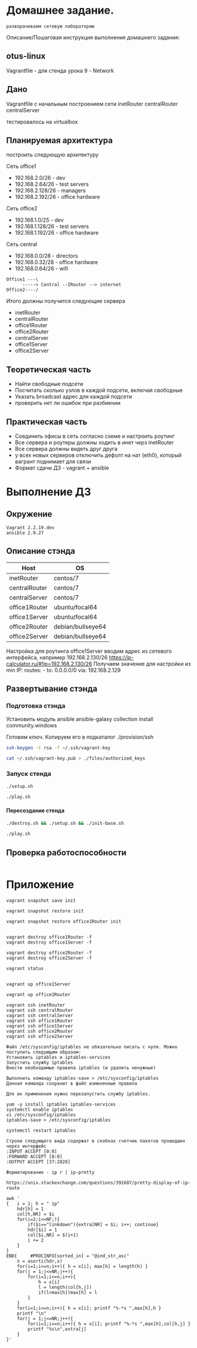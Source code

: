 # Домашнее задание.
    разворачиваем сетевую лабораторию

Описание/Пошаговая инструкция выполнения домашнего задания:
## otus-linux
Vagrantfile - для стенда урока 9 - Network

## Дано
Vagrantfile с начальным  построением сети
inetRouter
centralRouter
centralServer

тестировалось на virtualbox

## Планируемая архитектура
построить следующую архитектуру

Сеть office1
- 192.168.2.0/26      - dev
- 192.168.2.64/26    - test servers
- 192.168.2.128/26  - managers
- 192.168.2.192/26  - office hardware

Сеть office2
- 192.168.1.0/25      - dev
- 192.168.1.128/26  - test servers
- 192.168.1.192/26  - office hardware


Сеть central
- 192.168.0.0/28    - directors
- 192.168.0.32/28  - office hardware
- 192.168.0.64/26  - wifi

```
Office1 ---\
      -----> Central --IRouter --> internet
Office2----/
```
Итого должны получится следующие сервера
- inetRouter
- centralRouter
- office1Router
- office2Router
- centralServer
- office1Server
- office2Server

## Теоретическая часть
- Найти свободные подсети
- Посчитать сколько узлов в каждой подсети, включая свободные
- Указать broadcast адрес для каждой подсети
- проверить нет ли ошибок при разбиении

## Практическая часть
- Соединить офисы в сеть согласно схеме и настроить роутинг
- Все сервера и роутеры должны ходить в инет черз inetRouter
- Все сервера должны видеть друг друга
- у всех новых серверов отключить дефолт на нат (eth0), который вагрант поднимает для связи
- Формат сдачи ДЗ - vagrant + ansible

# Выполнение ДЗ

## Окружение
```
Vagrant 2.2.19.dev
ansible 2.9.27
```

## Описание стэнда
| Host          | OS |
| ------------- | ----------- |
| inetRouter    | centos/7 |
| centralRouter | centos/7 |
| centralServer | centos/7 |
| office1Router | ubuntu/focal64 |
| office1Server | ubuntu/focal64 |
| office2Router | debian/bullseye64 |
| office2Server | debian/bullseye64 |


Настройка для роутинга office1Server
вводим адрес из сетевого интерфейса, например 192.168.2.130/26
https://ip-calculator.ru/#!ip=192.168.2.130/26
Получаем значение для настройки из min IP:
      routes:
      - to: 0.0.0.0/0
        via: 192.168.2.129



## Развертывание стэнда
### Подготовка стэнда
Установить модуль ansible
ansible-galaxy collection install community.windows

Готовим ключ. Копируем его в подкаталог ./provision/ssh
```bash
ssh-keygen -t rsa -f ~/.ssh/vagrant-key

cat ~/.ssh/vagrant-key.pub > ./files/authorized_keys
```

### Запуск стенда
```bash
./setup.sh

./play.sh
```

#### Пересоздание стенда
```bash
./destroy.sh && ./setup.sh && ./init-base.sh

./play.sh
```


## Проверка работоспособности
```bash
```



# Приложение

```
vagrant snapshot save init

vagrant snapshot restore init

vagrant snapshot restore office1Router init


vagrant destroy office1Router -f
vagrant destroy office1Server -f

vagrant destroy office2Router -f
vagrant destroy office2Server -f

vagrant status


vagrant up office1Server

vagrant up office2Router
```


```
vagrant ssh inetRouter
vagrant ssh centralRouter
vagrant ssh centralServer
vagrant ssh office1Router
vagrant ssh office1Server
vagrant ssh office2Router
vagrant ssh office2Server
```


```
Файл /etc/sysconfig/iptables не обязательно писать с нуля. Можно поступить следующим образом:
Установить iptables и iptables-services
Запустить службу iptables
Внести необходимые правила iptables (и удалить ненужные)

Выполнить команду iptables-save > /etc/sysconfig/iptables
Данная команда сохранит в файл измененные правила

Для их применения нужно перезапустить службу iptables.

yum -y install iptables iptables-services
systemctl enable iptables
vi /etc/sysconfig/iptables
iptables-save > /etc/sysconfig/iptables

systemctl restart iptables
```


```
Строки следующего вида содержат в скобках счетчик пакетов прошедших через интерфейс
:INPUT ACCEPT [0:0]
:FORWARD ACCEPT [0:0]
:OUTPUT ACCEPT [37:2828]
```



```
Форматирование - ip r | ip-pretty

https://unix.stackexchange.com/questions/391607/pretty-display-of-ip-route

awk '
{   i = 1; h = " ip"
    hdr[h] = 1
    col[h,NR] = $i
    for(i=2;i<=NF;){
        if($i=="linkdown"){extra[NR] = $i; i++; continue}
        hdr[$i] = 1
        col[$i,NR] = $(i+1)
        i += 2
    }
}
END{     #PROCINFO[sorted_in] = "@ind_str_asc"
    n = asorti(hdr,x)
    for(i=1;i<=n;i++){ h = x[i]; max[h] = length(h) }
    for(j = 1;j<=NR;j++){
        for(i=1;i<=n;i++){
            h = x[i]
            l = length(col[h,j])
            if(l>max[h])max[h] = l
        }
    }
    for(i=1;i<=n;i++){ h = x[i]; printf "%-*s ",max[h],h }
    printf "\n"
    for(j = 1;j<=NR;j++){
        for(i=1;i<=n;i++){ h = x[i]; printf "%-*s ",max[h],col[h,j] }
        printf "%s\n",extra[j]
    }
}'

```
